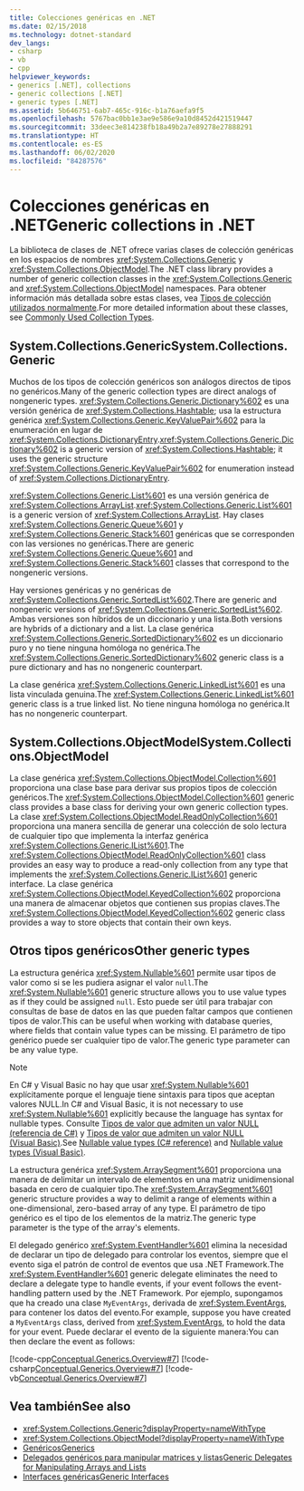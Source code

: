 ```yaml
---
title: Colecciones genéricas en .NET
ms.date: 02/15/2018
ms.technology: dotnet-standard
dev_langs:
- csharp
- vb
- cpp
helpviewer_keywords:
- generics [.NET], collections
- generic collections [.NET]
- generic types [.NET]
ms.assetid: 5b646751-6ab7-465c-916c-b1a76aefa9f5
ms.openlocfilehash: 5767bac0bb1e3ae9e586e9a10d8452d421519447
ms.sourcegitcommit: 33deec3e814238fb18a49b2a7e89278e27888291
ms.translationtype: HT
ms.contentlocale: es-ES
ms.lasthandoff: 06/02/2020
ms.locfileid: "84287576"
---
```

# <a name="generic-collections-in-net"></a><span data-ttu-id="63e70-102">Colecciones genéricas en .NET</span><span class="sxs-lookup"><span data-stu-id="63e70-102">Generic collections in .NET</span></span>

 <span data-ttu-id="63e70-103">La biblioteca de clases de .NET ofrece varias clases de colección genéricas en los espacios de nombres <xref:System.Collections.Generic> y <xref:System.Collections.ObjectModel>.</span><span class="sxs-lookup"><span data-stu-id="63e70-103">The .NET class library provides a number of generic collection classes in the <xref:System.Collections.Generic> and <xref:System.Collections.ObjectModel> namespaces.</span></span> <span data-ttu-id="63e70-104">Para obtener información más detallada sobre estas clases, vea [Tipos de colección utilizados normalmente](../collections/commonly-used-collection-types.md).</span><span class="sxs-lookup"><span data-stu-id="63e70-104">For more detailed information about these classes, see [Commonly Used Collection Types](../collections/commonly-used-collection-types.md).</span></span>  
  
## <a name="systemcollectionsgeneric"></a><span data-ttu-id="63e70-105">System.Collections.Generic</span><span class="sxs-lookup"><span data-stu-id="63e70-105">System.Collections.Generic</span></span>

 <span data-ttu-id="63e70-106">Muchos de los tipos de colección genéricos son análogos directos de tipos no genéricos.</span><span class="sxs-lookup"><span data-stu-id="63e70-106">Many of the generic collection types are direct analogs of nongeneric types.</span></span> <span data-ttu-id="63e70-107"><xref:System.Collections.Generic.Dictionary%602> es una versión genérica de <xref:System.Collections.Hashtable>; usa la estructura genérica <xref:System.Collections.Generic.KeyValuePair%602> para la enumeración en lugar de <xref:System.Collections.DictionaryEntry>.</span><span class="sxs-lookup"><span data-stu-id="63e70-107"><xref:System.Collections.Generic.Dictionary%602> is a generic version of <xref:System.Collections.Hashtable>; it uses the generic structure <xref:System.Collections.Generic.KeyValuePair%602> for enumeration instead of <xref:System.Collections.DictionaryEntry>.</span></span>  
  
 <span data-ttu-id="63e70-108"><xref:System.Collections.Generic.List%601> es una versión genérica de <xref:System.Collections.ArrayList>.</span><span class="sxs-lookup"><span data-stu-id="63e70-108"><xref:System.Collections.Generic.List%601> is a generic version of <xref:System.Collections.ArrayList>.</span></span> <span data-ttu-id="63e70-109">Hay clases <xref:System.Collections.Generic.Queue%601> y <xref:System.Collections.Generic.Stack%601> genéricas que se corresponden con las versiones no genéricas.</span><span class="sxs-lookup"><span data-stu-id="63e70-109">There are generic <xref:System.Collections.Generic.Queue%601> and <xref:System.Collections.Generic.Stack%601> classes that correspond to the nongeneric versions.</span></span>  
  
 <span data-ttu-id="63e70-110">Hay versiones genéricas y no genéricas de <xref:System.Collections.Generic.SortedList%602>.</span><span class="sxs-lookup"><span data-stu-id="63e70-110">There are generic and nongeneric versions of <xref:System.Collections.Generic.SortedList%602>.</span></span> <span data-ttu-id="63e70-111">Ambas versiones son híbridos de un diccionario y una lista.</span><span class="sxs-lookup"><span data-stu-id="63e70-111">Both versions are hybrids of a dictionary and a list.</span></span> <span data-ttu-id="63e70-112">La clase genérica <xref:System.Collections.Generic.SortedDictionary%602> es un diccionario puro y no tiene ninguna homóloga no genérica.</span><span class="sxs-lookup"><span data-stu-id="63e70-112">The <xref:System.Collections.Generic.SortedDictionary%602> generic class is a pure dictionary and has no nongeneric counterpart.</span></span>  
  
 <span data-ttu-id="63e70-113">La clase genérica <xref:System.Collections.Generic.LinkedList%601> es una lista vinculada genuina.</span><span class="sxs-lookup"><span data-stu-id="63e70-113">The <xref:System.Collections.Generic.LinkedList%601> generic class is a true linked list.</span></span> <span data-ttu-id="63e70-114">No tiene ninguna homóloga no genérica.</span><span class="sxs-lookup"><span data-stu-id="63e70-114">It has no nongeneric counterpart.</span></span>  
  
## <a name="systemcollectionsobjectmodel"></a><span data-ttu-id="63e70-115">System.Collections.ObjectModel</span><span class="sxs-lookup"><span data-stu-id="63e70-115">System.Collections.ObjectModel</span></span>

 <span data-ttu-id="63e70-116">La clase genérica <xref:System.Collections.ObjectModel.Collection%601> proporciona una clase base para derivar sus propios tipos de colección genéricos.</span><span class="sxs-lookup"><span data-stu-id="63e70-116">The <xref:System.Collections.ObjectModel.Collection%601> generic class provides a base class for deriving your own generic collection types.</span></span> <span data-ttu-id="63e70-117">La clase <xref:System.Collections.ObjectModel.ReadOnlyCollection%601> proporciona una manera sencilla de generar una colección de solo lectura de cualquier tipo que implementa la interfaz genérica <xref:System.Collections.Generic.IList%601>.</span><span class="sxs-lookup"><span data-stu-id="63e70-117">The <xref:System.Collections.ObjectModel.ReadOnlyCollection%601> class provides an easy way to produce a read-only collection from any type that implements the <xref:System.Collections.Generic.IList%601> generic interface.</span></span> <span data-ttu-id="63e70-118">La clase genérica <xref:System.Collections.ObjectModel.KeyedCollection%602> proporciona una manera de almacenar objetos que contienen sus propias claves.</span><span class="sxs-lookup"><span data-stu-id="63e70-118">The <xref:System.Collections.ObjectModel.KeyedCollection%602> generic class provides a way to store objects that contain their own keys.</span></span>  
  
## <a name="other-generic-types"></a><span data-ttu-id="63e70-119">Otros tipos genéricos</span><span class="sxs-lookup"><span data-stu-id="63e70-119">Other generic types</span></span>

 <span data-ttu-id="63e70-120">La estructura genérica <xref:System.Nullable%601> permite usar tipos de valor como si se les pudiera asignar el valor `null`.</span><span class="sxs-lookup"><span data-stu-id="63e70-120">The <xref:System.Nullable%601> generic structure allows you to use value types as if they could be assigned `null`.</span></span> <span data-ttu-id="63e70-121">Esto puede ser útil para trabajar con consultas de base de datos en las que pueden faltar campos que contienen tipos de valor.</span><span class="sxs-lookup"><span data-stu-id="63e70-121">This can be useful when working with database queries, where fields that contain value types can be missing.</span></span> <span data-ttu-id="63e70-122">El parámetro de tipo genérico puede ser cualquier tipo de valor.</span><span class="sxs-lookup"><span data-stu-id="63e70-122">The generic type parameter can be any value type.</span></span>  
  
> [!NOTE]
> <span data-ttu-id="63e70-123">En C# y Visual Basic no hay que usar <xref:System.Nullable%601> explícitamente porque el lenguaje tiene sintaxis para tipos que aceptan valores NULL.</span><span class="sxs-lookup"><span data-stu-id="63e70-123">In C# and Visual Basic, it is not necessary to use <xref:System.Nullable%601> explicitly because the language has syntax for nullable types.</span></span> <span data-ttu-id="63e70-124">Consulte [Tipos de valor que admiten un valor NULL (referencia de C#)](../../csharp/language-reference/builtin-types/nullable-value-types.md) y [Tipos de valor que admiten un valor NULL (Visual Basic)](../../visual-basic/programming-guide/language-features/data-types/nullable-value-types.md).</span><span class="sxs-lookup"><span data-stu-id="63e70-124">See [Nullable value types (C# reference)](../../csharp/language-reference/builtin-types/nullable-value-types.md) and [Nullable value types (Visual Basic)](../../visual-basic/programming-guide/language-features/data-types/nullable-value-types.md).</span></span>
  
 <span data-ttu-id="63e70-125">La estructura genérica <xref:System.ArraySegment%601> proporciona una manera de delimitar un intervalo de elementos en una matriz unidimensional basada en cero de cualquier tipo.</span><span class="sxs-lookup"><span data-stu-id="63e70-125">The <xref:System.ArraySegment%601> generic structure provides a way to delimit a range of elements within a one-dimensional, zero-based array of any type.</span></span> <span data-ttu-id="63e70-126">El parámetro de tipo genérico es el tipo de los elementos de la matriz.</span><span class="sxs-lookup"><span data-stu-id="63e70-126">The generic type parameter is the type of the array's elements.</span></span>  
  
 <span data-ttu-id="63e70-127">El delegado genérico <xref:System.EventHandler%601> elimina la necesidad de declarar un tipo de delegado para controlar los eventos, siempre que el evento siga el patrón de control de eventos que usa .NET Framework.</span><span class="sxs-lookup"><span data-stu-id="63e70-127">The <xref:System.EventHandler%601> generic delegate eliminates the need to declare a delegate type to handle events, if your event follows the event-handling pattern used by the .NET Framework.</span></span> <span data-ttu-id="63e70-128">Por ejemplo, supongamos que ha creado una clase `MyEventArgs`, derivada de <xref:System.EventArgs>, para contener los datos del evento.</span><span class="sxs-lookup"><span data-stu-id="63e70-128">For example, suppose you have created a `MyEventArgs` class, derived from <xref:System.EventArgs>, to hold the data for your event.</span></span> <span data-ttu-id="63e70-129">Puede declarar el evento de la siguiente manera:</span><span class="sxs-lookup"><span data-stu-id="63e70-129">You can then declare the event as follows:</span></span>  
  
 [!code-cpp[Conceptual.Generics.Overview#7](../../../samples/snippets/cpp/VS_Snippets_CLR/conceptual.generics.overview/cpp/source2.cpp#7)]
 [!code-csharp[Conceptual.Generics.Overview#7](../../../samples/snippets/csharp/VS_Snippets_CLR/conceptual.generics.overview/cs/source2.cs#7)]
 [!code-vb[Conceptual.Generics.Overview#7](../../../samples/snippets/visualbasic/VS_Snippets_CLR/conceptual.generics.overview/vb/source2.vb#7)]  
  
## <a name="see-also"></a><span data-ttu-id="63e70-130">Vea también</span><span class="sxs-lookup"><span data-stu-id="63e70-130">See also</span></span>

- <xref:System.Collections.Generic?displayProperty=nameWithType>
- <xref:System.Collections.ObjectModel?displayProperty=nameWithType>
- [<span data-ttu-id="63e70-131">Genéricos</span><span class="sxs-lookup"><span data-stu-id="63e70-131">Generics</span></span>](index.md)
- [<span data-ttu-id="63e70-132">Delegados genéricos para manipular matrices y listas</span><span class="sxs-lookup"><span data-stu-id="63e70-132">Generic Delegates for Manipulating Arrays and Lists</span></span>](delegates-for-manipulating-arrays-and-lists.md)
- [<span data-ttu-id="63e70-133">Interfaces genéricas</span><span class="sxs-lookup"><span data-stu-id="63e70-133">Generic Interfaces</span></span>](interfaces.md)
